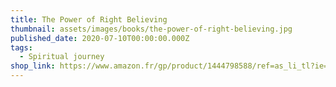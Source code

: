 ```yaml
---
title: The Power of Right Believing
thumbnail: assets/images/books/the-power-of-right-believing.jpg
published_date: 2020-07-10T00:00:00.000Z
tags:
  - Spiritual journey
shop_link: https://www.amazon.fr/gp/product/1444798588/ref=as_li_tl?ie=UTF8&camp=1642&creative=6746&creativeASIN=1444798588&linkCode=as2&tag=aliapourvous-21&linkId=d1d5f7be92b220f2b6403c1efb34570e
---
```

